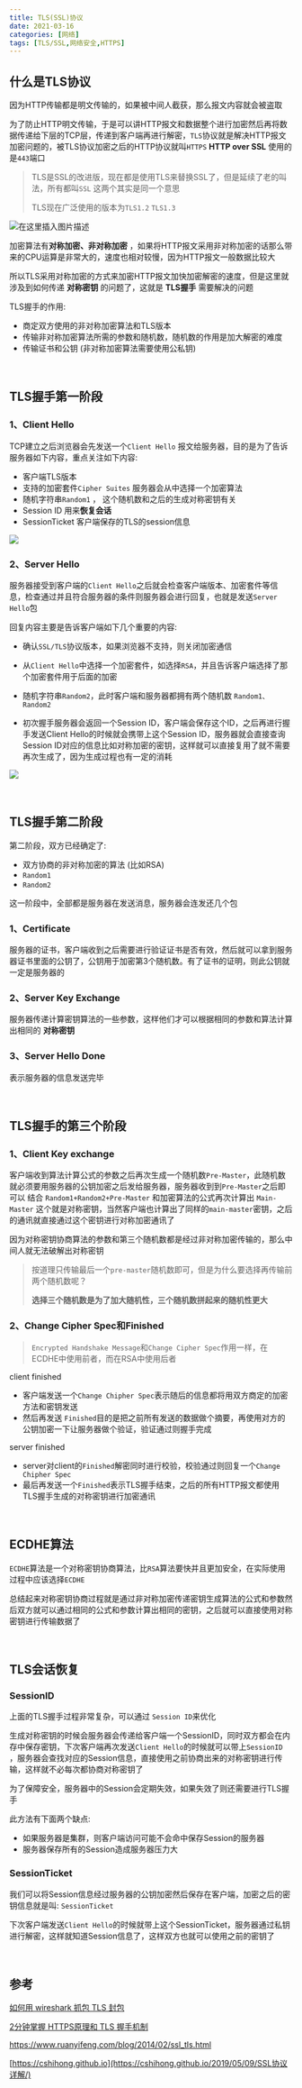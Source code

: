 ```yaml
---
title: TLS(SSL)协议
date: 2021-03-16
categories: [网络]
tags: [TLS/SSL,网络安全,HTTPS]
---
```


## 什么是TLS协议

因为HTTP传输都是明文传输的，如果被中间人截获，那么报文内容就会被盗取

为了防止HTTP明文传输，于是可以讲HTTP报文和数据整个进行加密然后再将数据传递给下层的TCP层，传递到客户端再进行解密，`TLS`协议就是解决HTTP报文加密问题的，被TLS协议加密之后的HTTP协议就叫`HTTPS` **HTTP over SSL** 使用的是`443`端口

> TLS是SSL的改进版，现在都是使用TLS来替换SSL了，但是延续了老的叫法，所有都叫`SSL` 这两个其实是同一个意思
>
> TLS现在广泛使用的版本为`TLS1.2` `TLS1.3`

![在这里插入图片描述](https://user-gold-cdn.xitu.io/2020/4/29/171c19d411a7eacb?imageView2/0/w/1280/h/960/format/webp/ignore-error/1)

加密算法有**对称加密、非对称加密** ，如果将HTTP报文采用非对称加密的话那么带来的CPU运算是非常大的，速度也相对较慢，因为HTTP报文一般数据比较大

所以TLS采用对称加密的方式来加密HTTP报文加快加密解密的速度，但是这里就涉及到如何传递 **对称密钥** 的问题了，这就是 **TLS握手** 需要解决的问题

TLS握手的作用:

- 商定双方使用的非对称加密算法和TLS版本
- 传输非对称加密算法所需的参数和随机数，随机数的作用是加大解密的难度
- 传输证书和公钥 (非对称加密算法需要使用公私钥)

​     

## TLS握手第一阶段

### 1、Client Hello

TCP建立之后浏览器会先发送一个`Client Hello` 报文给服务器，目的是为了告诉服务器如下内容，重点关注如下内容:

- 客户端TLS版本
- 支持的加密套件`Cipher Suites`  服务器会从中选择一个加密算法
- 随机字符串`Random1` ， 这个随机数和之后的生成对称密钥有关
- Session ID 用来**恢复会话** 
- SessionTicket 客户端保存的TLS的session信息

![](https://raw.githubusercontent.com/biningo/cdn/master/img1/ClientHello.png)

### 2、Server Hello

服务器接受到客户端的`Client Hello`之后就会检查客户端版本、加密套件等信息，检查通过并且符合服务器的条件则服务器会进行回复，也就是发送`Server Hello`包

回复内容主要是告诉客户端如下几个重要的内容:

- 确认`SSL/TLS`协议版本，如果浏览器不⽀持，则关闭加密通信

- 从`Client Hello`中选择一个加密套件，如选择`RSA`，并且告诉客户端选择了那个加密套件用于后面的加密
- 随机字符串`Random2`，此时客户端和服务器都拥有两个随机数 `Random1、Random2`
- 初次握手服务器会返回一个Session ID，客户端会保存这个ID，之后再进行握手发送Client Hello的时候就会携带上这个Session ID，服务器就会直接查询Session ID对应的信息比如对称加密的密钥，这样就可以直接复用了就不需要再次生成了，因为生成过程也有一定的消耗

![](https://raw.githubusercontent.com/biningo/cdn/master/img1/ServerHello.png)

​    

## TLS握手第二阶段

第二阶段，双方已经确定了:

- 双方协商的非对称加密的算法 (比如RSA)
- `Random1`
- `Random2`

这一阶段中，全部都是服务器在发送消息，服务器会连发还几个包

### 1、Certificate

服务器的证书，客户端收到之后需要进行验证证书是否有效，然后就可以拿到服务器证书里面的公钥了，公钥用于加密第3个随机数。有了证书的证明，则此公钥就一定是服务器的

### 2、Server Key Exchange

服务器传递计算密钥算法的一些参数，这样他们才可以根据相同的参数和算法计算出相同的 **对称密钥**

### 3、Server Hello Done

表示服务器的信息发送完毕

​    

## TLS握手的第三个阶段

### 1、Client Key exchange

客户端收到算法计算公式的参数之后再次生成一个随机数`Pre-Master`，此随机数就必须要用服务器的公钥加密之后发给服务器，服务器收到到`Pre-Master`之后即可以 结合 `Random1+Random2+Pre-Master` 和加密算法的公式再次计算出 `Main-Master` 这个就是对称密钥，当然客户端也计算出了同样的`main-master`密钥，之后的通讯就直接通过这个密钥进行对称加密通讯了

因为对称密钥协商算法的参数和第三个随机数都是经过非对称加密传输的，那么中间人就无法破解出对称密钥

> 按道理只传输最后一个`pre-master`随机数即可，但是为什么要选择再传输前两个随机数呢？
>
> **选择三个随机数是为了加大随机性，三个随机数拼起来的随机性更大**

### 2、Change Cipher Spec和Finished

> `Encrypted Handshake Message`和`Change Cipher Spec`作用一样，在ECDHE中使用前者，而在RSA中使用后者

client finished

- 客户端发送一个`Change Chipher Spec`表示随后的信息都将用双方商定的加密方法和密钥发送
- 然后再发送 `Finished`目的是把之前所有发送的数据做个摘要，再使用对方的公钥加密一下让服务器做个验证，验证通过则握手完成

server finished

- server对client的`Finished`解密同时进行校验，校验通过则回复一个`Change Chipher Spec`
- 最后再发送一个`Finished`表示TLS握手结束，之后的所有HTTP报文都使用TLS握手生成的对称密钥进行加密通讯

​     

## ECDHE算法

`ECDHE`算法是一个对称密钥协商算法，比`RSA`算法要快并且更加安全，在实际使用过程中应该选择`ECDHE`

总结起来对称密钥协商过程就是通过非对称加密传递密钥生成算法的公式和参数然后双方就可以通过相同的公式和参数计算出相同的密钥，之后就可以直接使用对称密钥进行传输数据了   

​    

## TLS会话恢复

### SessionID

上面的TLS握手过程非常复杂，可以通过 `Session ID`来优化

生成对称密钥的时候会服务器会传递给客户端一个SessionID，同时双方都会在内存中保存密钥，下次客户端再次发送`Client Hello`的时候就可以带上`SessionID`  ，服务器会查找对应的Session信息，直接使用之前协商出来的对称密钥进行传输，这样就不必每次都协商对称密钥了

为了保障安全，服务器中的Session会定期失效，如果失效了则还需要进行TLS握手

此方法有下面两个缺点:

- 如果服务器是集群，则客户端访问可能不会命中保存Session的服务器
- 服务器保存所有的Session造成服务器压力大

### SessionTicket

我们可以将Session信息经过服务器的公钥加密然后保存在客户端，加密之后的密钥信息就是叫: `SessionTicket` 

下次客户端发送`Client Hello`的时候就带上这个SessionTicket，服务器通过私钥进行解密，这样就知道Session信息了，这样双方也就可以使用之前的密钥了

​    

## 参考

[如何用 wireshark 抓包 TLS 封包](https://segmentfault.com/a/1190000018746027)

[2分钟掌握 HTTPS原理和 TLS 握手机制](https://www.bilibili.com/video/BV1Ef4y1R7FW?from=search&seid=1394733582429779729)

https://www.ruanyifeng.com/blog/2014/02/ssl_tls.html

[https://cshihong.github.io](https://cshihong.github.io/2019/05/09/SSL协议详解/)